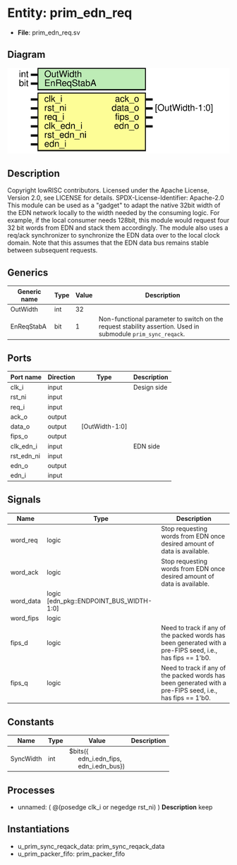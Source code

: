 # Entity: prim_edn_req

- **File**: prim_edn_req.sv
## Diagram

![Diagram](prim_edn_req.svg "Diagram")
## Description

Copyright lowRISC contributors.
 Licensed under the Apache License, Version 2.0, see LICENSE for details.
 SPDX-License-Identifier: Apache-2.0
 This module can be used as a "gadget" to adapt the native 32bit width of the EDN network
 locally to the width needed by the consuming logic. For example, if the local consumer
 needs 128bit, this module would request four 32 bit words from EDN and stack them accordingly.
 The module also uses a req/ack synchronizer to synchronize the EDN data over to the local
 clock domain. Note that this assumes that the EDN data bus remains stable between subsequent
 requests.
 
## Generics

| Generic name | Type | Value | Description                                                                                                   |
| ------------ | ---- | ----- | ------------------------------------------------------------------------------------------------------------- |
| OutWidth     | int  | 32    |                                                                                                               |
| EnReqStabA   | bit  | 1     | Non-functional parameter to switch on the request stability assertion. Used in submodule `prim_sync_reqack`.  |
## Ports

| Port name  | Direction | Type           | Description |
| ---------- | --------- | -------------- | ----------- |
| clk_i      | input     |                | Design side |
| rst_ni     | input     |                |             |
| req_i      | input     |                |             |
| ack_o      | output    |                |             |
| data_o     | output    | [OutWidth-1:0] |             |
| fips_o     | output    |                |             |
| clk_edn_i  | input     |                | EDN side    |
| rst_edn_ni | input     |                |             |
| edn_o      | output    |                |             |
| edn_i      | input     |                |             |
## Signals

| Name      | Type                                    | Description                                                                                                |
| --------- | --------------------------------------- | ---------------------------------------------------------------------------------------------------------- |
| word_req  | logic                                   | Stop requesting words from EDN once desired amount of data is available.                                   |
| word_ack  | logic                                   | Stop requesting words from EDN once desired amount of data is available.                                   |
| word_data | logic [edn_pkg::ENDPOINT_BUS_WIDTH-1:0] |                                                                                                            |
| word_fips | logic                                   |                                                                                                            |
| fips_d    | logic                                   | Need to track if any of the packed words has been generated with a pre-FIPS seed, i.e., has fips == 1'b0.  |
| fips_q    | logic                                   | Need to track if any of the packed words has been generated with a pre-FIPS seed, i.e., has fips == 1'b0.  |
## Constants

| Name      | Type | Value                                                                                                          | Description |
| --------- | ---- | -------------------------------------------------------------------------------------------------------------- | ----------- |
| SyncWidth | int  | $bits({<br><span style="padding-left:20px">edn_i.edn_fips,<br><span style="padding-left:20px"> edn_i.edn_bus}) |             |
## Processes
- unnamed: ( @(posedge clk_i or negedge rst_ni) )
**Description**
keep

## Instantiations

- u_prim_sync_reqack_data: prim_sync_reqack_data
- u_prim_packer_fifo: prim_packer_fifo
